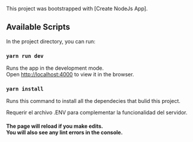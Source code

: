 This project was bootstrapped with [Create NodeJs App].

## Available Scripts

In the project directory, you can run:

### `yarn run dev`

Runs the app in the development mode.<br />
Open [http://localhost:4000](http://localhost:4000) to view it in the browser.

### `yarn install`

Runs this command to install all the dependecies that bulid this project.<br />

Requerir el archivo .ENV para complementar la funcionalidad del servidor.<h4>
The page will reload if you make edits.<br />
You will also see any lint errors in the console.

